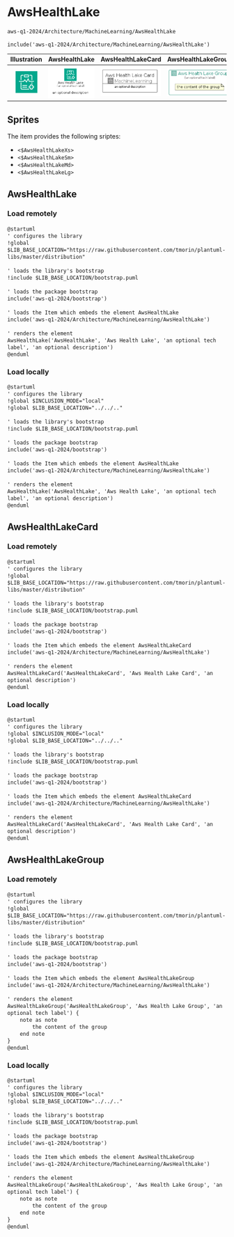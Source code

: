 # AwsHealthLake


```text
aws-q1-2024/Architecture/MachineLearning/AwsHealthLake
```

```text
include('aws-q1-2024/Architecture/MachineLearning/AwsHealthLake')
```



| Illustration | AwsHealthLake | AwsHealthLakeCard | AwsHealthLakeGroup |
| :---: | :---: | :---: | :---: |
| ![illustration for Illustration](../../../aws-q1-2024/Architecture/MachineLearning/AwsHealthLake.png) | ![illustration for AwsHealthLake](../../../aws-q1-2024/Architecture/MachineLearning/AwsHealthLake.Local.png) | ![illustration for AwsHealthLakeCard](../../../aws-q1-2024/Architecture/MachineLearning/AwsHealthLakeCard.Local.png) | ![illustration for AwsHealthLakeGroup](../../../aws-q1-2024/Architecture/MachineLearning/AwsHealthLakeGroup.Local.png) |



## Sprites
The item provides the following sriptes:

- `<$AwsHealthLakeXs>`
- `<$AwsHealthLakeSm>`
- `<$AwsHealthLakeMd>`
- `<$AwsHealthLakeLg>`





## AwsHealthLake

### Load remotely
```plantuml
@startuml
' configures the library
!global $LIB_BASE_LOCATION="https://raw.githubusercontent.com/tmorin/plantuml-libs/master/distribution"

' loads the library's bootstrap
!include $LIB_BASE_LOCATION/bootstrap.puml

' loads the package bootstrap
include('aws-q1-2024/bootstrap')

' loads the Item which embeds the element AwsHealthLake
include('aws-q1-2024/Architecture/MachineLearning/AwsHealthLake')

' renders the element
AwsHealthLake('AwsHealthLake', 'Aws Health Lake', 'an optional tech label', 'an optional description')
@enduml
```

### Load locally
```plantuml
@startuml
' configures the library
!global $INCLUSION_MODE="local"
!global $LIB_BASE_LOCATION="../../.."

' loads the library's bootstrap
!include $LIB_BASE_LOCATION/bootstrap.puml

' loads the package bootstrap
include('aws-q1-2024/bootstrap')

' loads the Item which embeds the element AwsHealthLake
include('aws-q1-2024/Architecture/MachineLearning/AwsHealthLake')

' renders the element
AwsHealthLake('AwsHealthLake', 'Aws Health Lake', 'an optional tech label', 'an optional description')
@enduml
```

## AwsHealthLakeCard

### Load remotely
```plantuml
@startuml
' configures the library
!global $LIB_BASE_LOCATION="https://raw.githubusercontent.com/tmorin/plantuml-libs/master/distribution"

' loads the library's bootstrap
!include $LIB_BASE_LOCATION/bootstrap.puml

' loads the package bootstrap
include('aws-q1-2024/bootstrap')

' loads the Item which embeds the element AwsHealthLakeCard
include('aws-q1-2024/Architecture/MachineLearning/AwsHealthLake')

' renders the element
AwsHealthLakeCard('AwsHealthLakeCard', 'Aws Health Lake Card', 'an optional description')
@enduml
```

### Load locally
```plantuml
@startuml
' configures the library
!global $INCLUSION_MODE="local"
!global $LIB_BASE_LOCATION="../../.."

' loads the library's bootstrap
!include $LIB_BASE_LOCATION/bootstrap.puml

' loads the package bootstrap
include('aws-q1-2024/bootstrap')

' loads the Item which embeds the element AwsHealthLakeCard
include('aws-q1-2024/Architecture/MachineLearning/AwsHealthLake')

' renders the element
AwsHealthLakeCard('AwsHealthLakeCard', 'Aws Health Lake Card', 'an optional description')
@enduml
```

## AwsHealthLakeGroup

### Load remotely
```plantuml
@startuml
' configures the library
!global $LIB_BASE_LOCATION="https://raw.githubusercontent.com/tmorin/plantuml-libs/master/distribution"

' loads the library's bootstrap
!include $LIB_BASE_LOCATION/bootstrap.puml

' loads the package bootstrap
include('aws-q1-2024/bootstrap')

' loads the Item which embeds the element AwsHealthLakeGroup
include('aws-q1-2024/Architecture/MachineLearning/AwsHealthLake')

' renders the element
AwsHealthLakeGroup('AwsHealthLakeGroup', 'Aws Health Lake Group', 'an optional tech label') {
    note as note
        the content of the group
    end note
}
@enduml
```

### Load locally
```plantuml
@startuml
' configures the library
!global $INCLUSION_MODE="local"
!global $LIB_BASE_LOCATION="../../.."

' loads the library's bootstrap
!include $LIB_BASE_LOCATION/bootstrap.puml

' loads the package bootstrap
include('aws-q1-2024/bootstrap')

' loads the Item which embeds the element AwsHealthLakeGroup
include('aws-q1-2024/Architecture/MachineLearning/AwsHealthLake')

' renders the element
AwsHealthLakeGroup('AwsHealthLakeGroup', 'Aws Health Lake Group', 'an optional tech label') {
    note as note
        the content of the group
    end note
}
@enduml
```


